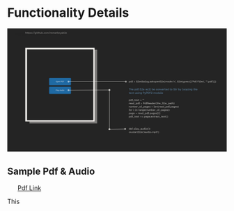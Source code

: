 <h1>Functionality Details</h1>
<img src="image/1.jpg">
<h2>Sample Pdf & Audio</h2>

<ul><a href="https://github.com/remarkeyable/100-Days-of-Code-The-Complete-Python-Pro-Bootcamp/blob/main/Day%2090/Sample%20Pdf/PYTHON_TEST.pdf"> Pdf Link </a></ul>
<p>This </p>
